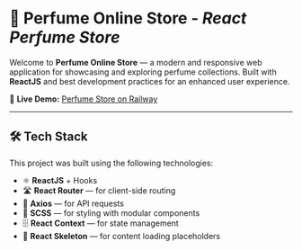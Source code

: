 # 🌸 Perfume Online Store - *React Perfume Store*

Welcome to **Perfume Online Store** — a modern and responsive web application for showcasing and exploring perfume collections. Built with **ReactJS** and best development practices for an enhanced user experience.

🚀 **Live Demo:** [Perfume Store on Railway](https://react-perfume-store-production.up.railway.app/)

---

## 🛠️ **Tech Stack**

This project was built using the following technologies:

- ⚛️ **ReactJS** + Hooks  
- 🛣️ **React Router** — for client-side routing  
- 📡 **Axios** — for API requests  
- 🎨 **SCSS** — for styling with modular components  
- 🗄️ **React Context** — for state management  
- 🦴 **React Skeleton** — for content loading placeholders  
